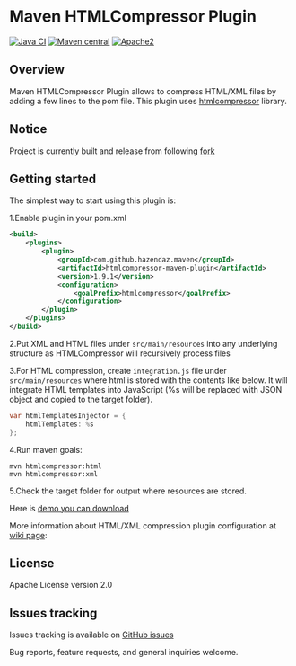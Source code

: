 Maven HTMLCompressor Plugin
===========================

[![Java CI](https://github.com/alextunyk/htmlcompressor-maven-plugin/workflows/Java%20CI/badge.svg)](https://github.com/alextunyk/htmlcompressor-maven-plugin/actions?query=workflow%3A%22Java+CI%22)
[![Maven central](https://maven-badges.herokuapp.com/maven-central/com.github.hazendaz.maven/htmlcompressor-maven-plugin/badge.svg)](https://maven-badges.herokuapp.com/maven-central/com.github.hazendaz.maven/htmlcompressor-maven-plugin)
[![Apache2](<http://img.shields.io/badge/license-Apache%202-blue.svg>)](<http://www.apache.org/licenses/LICENSE-2.0>)

Overview
--------

Maven HTMLCompressor Plugin allows to compress HTML/XML files by adding a few lines to the pom file.
This plugin uses [htmlcompressor][] library.

Notice
------

Project is currently built and release from following [fork](https://github.com/hazendaz/htmlcompressor-maven-plugin)

Getting started
---------------

The simplest way to start using this plugin is:

1.Enable plugin in your pom.xml

``` xml
<build>
    <plugins>
        <plugin>
            <groupId>com.github.hazendaz.maven</groupId>
            <artifactId>htmlcompressor-maven-plugin</artifactId>
            <version>1.9.1</version>
            <configuration>
                <goalPrefix>htmlcompressor</goalPrefix>
            </configuration>
        </plugin>
    </plugins>
</build>
```

2.Put XML and HTML files under `src/main/resources` into any underlying
structure as HTMLCompressor will recursively process files

3.For HTML compression, create `integration.js` file under
`src/main/resources` where html is stored with the contents like below.
It will integrate HTML templates into JavaScript (%s will be replaced
with JSON object and copied to the target folder).

``` java
var htmlTemplatesInjector = {
    htmlTemplates: %s
};
```

4.Run maven goals:

```
mvn htmlcompressor:html
mvn htmlcompressor:xml
```

5.Check the target folder for output where resources are stored.

Here is [demo you can download][]

More information about HTML/XML compression plugin configuration at
[wiki page][]:

License
-------

Apache License version 2.0

Issues tracking
---------------

Issues tracking is available on [GitHub issues][]

Bug reports, feature requests, and general inquiries welcome.

  [htmlcompressor]: https://code.google.com/p/htmlcompressor
  [demo you can download]: https://github.com/TUNYK/htmlcompressor-maven-plugin/downloads
  [wiki page]: https://github.com/TUNYK/htmlcompressor-maven-plugin/wiki/Configuration
  [htmlcompressor-maven-plugin]: https://github.com/TUNYK/htmlcompressor-maven-plugin
  [GitHub issues]: https://github.com/TUNYK/htmlcompressor-maven-plugin/issues
